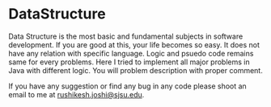 # DataStructure
Data Structure is the most basic and fundamental subjects in software development. If you are good at this, your life becomes so easy. It does not have any relation with specific language. Logic and psuedo code remains same for every problems. Here I tried to implement all major problems in Java with different logic. You will problem description with proper comment. 

If you have any suggestion or find any bug in any code please shoot an email to me at rushikesh.joshi@sjsu.edu.
